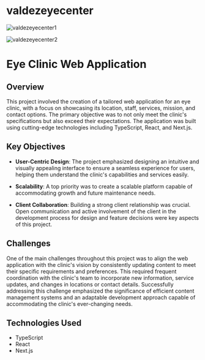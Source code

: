 # valdezeyecenter

![valdezeyecenter1](https://josephvaldez.vercel.app/img/valdezeyecenter-1.a8b4a029.gif)

![valdezeyecenter2](https://josephvaldez.vercel.app/img/valdezeyecenter-2.4296cc48.gif)

# Eye Clinic Web Application

## Overview

This project involved the creation of a tailored web application for an eye clinic, with a focus on showcasing its location, staff, services, mission, and contact options. The primary objective was to not only meet the clinic's specifications but also exceed their expectations. The application was built using cutting-edge technologies including TypeScript, React, and Next.js.

## Key Objectives

- **User-Centric Design**: The project emphasized designing an intuitive and visually appealing interface to ensure a seamless experience for users, helping them understand the clinic's capabilities and services easily.

- **Scalability**: A top priority was to create a scalable platform capable of accommodating growth and future maintenance needs.

- **Client Collaboration**: Building a strong client relationship was crucial. Open communication and active involvement of the client in the development process for design and feature decisions were key aspects of this project.

## Challenges

One of the main challenges throughout this project was to align the web application with the clinic's vision by consistently updating content to meet their specific requirements and preferences. This required frequent coordination with the clinic's team to incorporate new information, service updates, and changes in locations or contact details. Successfully addressing this challenge emphasized the significance of efficient content management systems and an adaptable development approach capable of accommodating the clinic's ever-changing needs.

## Technologies Used

- TypeScript
- React
- Next.js
